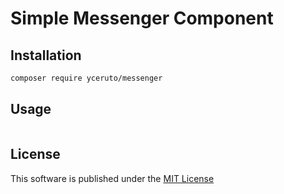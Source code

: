 # Simple Messenger Component

## Installation

```bash
composer require yceruto/messenger
```

## Usage

```php

```

## License

This software is published under the [MIT License](LICENSE)
